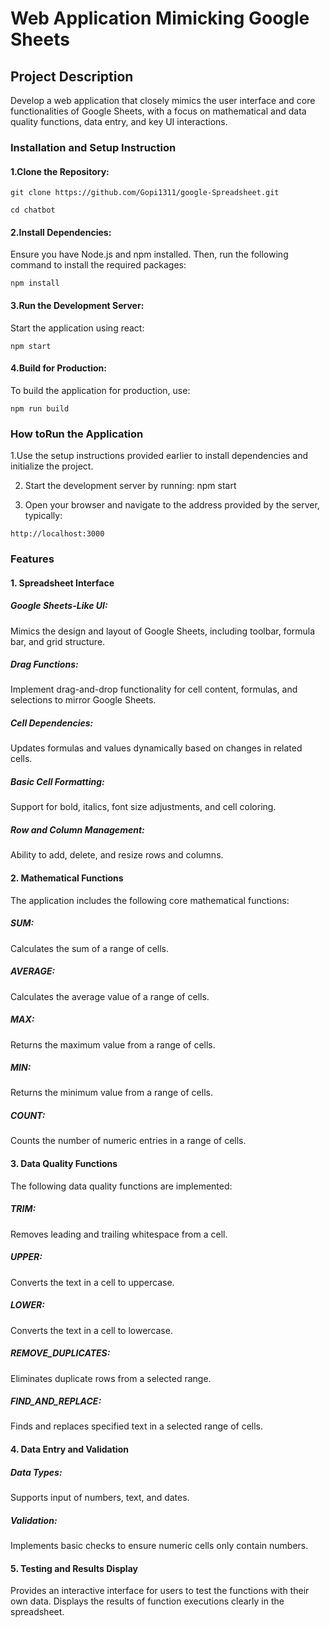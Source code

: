 # Web Application Mimicking Google Sheets

## Project Description

Develop a web application that closely mimics the user interface and core functionalities 
of Google Sheets, with a focus on mathematical and data quality functions, data entry, 
and key UI interactions.

### Installation and Setup Instruction

#### 1.Clone the Repository:

~~~
git clone https://github.com/Gopi1311/google-Spreadsheet.git
~~~

~~~
cd chatbot
~~~

#### 2.Install Dependencies: 
  Ensure you have Node.js and npm installed. Then, run the following command to install the required packages:
~~~
npm install
~~~
#### 3.Run the Development Server: 
  Start the application using react:
~~~
npm start
~~~
#### 4.Build for Production:
To build the application for production, use:
~~~
npm run build
~~~

### How toRun the Application

1.Use the setup instructions provided earlier to install dependencies and initialize the project.

2. Start the development server by running: npm start
   
3. Open your browser and navigate to the address provided by the server, typically:
~~~
http://localhost:3000
~~~

### Features
#### 1. Spreadsheet Interface
##### Google Sheets-Like UI:
Mimics the design and layout of Google Sheets, including toolbar, formula bar, and grid structure.
    
##### Drag Functions:
Implement drag-and-drop functionality for cell content, formulas, and selections to mirror Google Sheets.
    
##### Cell Dependencies:
Updates formulas and values dynamically based on changes in related cells.
    
##### Basic Cell Formatting:
Support for bold, italics, font size adjustments, and cell coloring.
    
##### Row and Column Management:
Ability to add, delete, and resize rows and columns.
#### 2. Mathematical Functions
The application includes the following core mathematical functions:

##### SUM: 
Calculates the sum of a range of cells.
##### AVERAGE: 
Calculates the average value of a range of cells.
##### MAX:
Returns the maximum value from a range of cells.
##### MIN: 
Returns the minimum value from a range of cells.
##### COUNT: 
Counts the number of numeric entries in a range of cells.

#### 3. Data Quality Functions
  The following data quality functions are implemented:
##### TRIM: 
Removes leading and trailing whitespace from a cell.
##### UPPER: 
Converts the text in a cell to uppercase.
##### LOWER: 
Converts the text in a cell to lowercase.
##### REMOVE_DUPLICATES: 
Eliminates duplicate rows from a selected range.
##### FIND_AND_REPLACE: 
Finds and replaces specified text in a selected range of cells.

#### 4. Data Entry and Validation
##### Data Types:
Supports input of numbers, text, and dates.
##### Validation:
Implements basic checks to ensure numeric cells only contain numbers.

#### 5. Testing and Results Display
Provides an interactive interface for users to test the functions with their own data.
Displays the results of function executions clearly in the spreadsheet.
